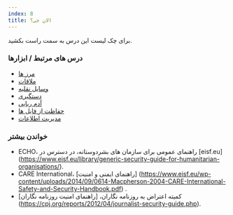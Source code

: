 ```yaml
---
index: 8
title: الان جی؟
---
```

برای چک لیست این درس به سمت راست بکشید.

### درس های مرتبط / ابزارها

*   [مرز ها](umbrella://travel/borders)
*   [ملاقات](umbrella://work/meetings)
*   [وسایل نقلیه](umbrella://travel/vehicles)
*   [دستگیری](umbrella://incident-response/arrests)
*   [آدم ربایی](umbrella://incident-response/kidnapping)
*   [حفاظت از فایل ها](umbrella://information/protecting-files)
*   [مدیریت اطلاعات](umbrella://information/managing-information)

### خواندن بیشتر

*   ECHO، راهنمای عمومی برای سازمان های بشردوستانه، در دسترس در [eisf.eu] (https://www.eisf.eu/library/generic-security-guide-for-humanitarian-organisations/).
*   CARE International، [راهنمای ایمنی و امنیت] (https://www.eisf.eu/wp-content/uploads/2014/09/0614-Macpherson-2004-CARE-International-Safety-and-Security-Handbook.pdf) .
*   کمیته اعتراض به روزنامه نگاران، [راهنمای امنیت روزنامه نگاران] (https://cpj.org/reports/2012/04/journalist-security-guide.php).
